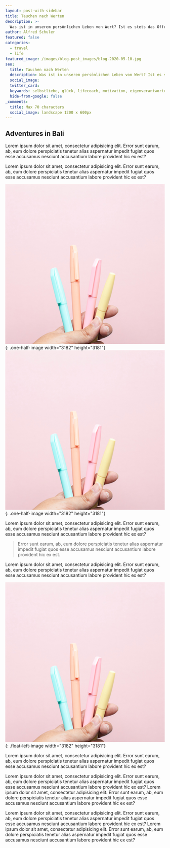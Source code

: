 ```yaml
---
layout: post-with-sidebar
title: Tauchen nach Werten
description: >-
  Was ist in unserem persönlichen Leben von Wert? Ist es stets das Offensichtliche? Wie sieht es aber mit Werten aus, die wir für so selbstverständlich halten, dass es scheinbar nicht Wert ist, darüber nachzudenken? 
author: Alfred Schuler
featured: false
categories:
  - travel
  - life
featured_image: /images/blog-post_images/blog-2020-05-10.jpg
seo:
  title: Tauchen nach Werten
  description: Was ist in unserem persönlichen Leben von Wert? Ist es stets das Offensichtliche? Wie sieht es aber mit Werten aus, die wir für so selbstverständlich halten, dass es scheinbar nicht Wert ist, darüber nachzudenken? 
  social_image:
  twitter_card:
  keywords: selbstliebe, glück, lifecoach, motivation, eigenverantwortung, philosophie
  hide-from-google: false
_comments:
  title: Max 70 characters
  social_image: landscape 1200 x 600px
---
```

## Adventures in Bali

Lorem ipsum dolor sit amet, consectetur adipisicing elit. Error sunt earum, ab, eum dolore perspiciatis tenetur alias aspernatur impedit fugiat quos esse accusamus nesciunt accusantium labore provident hic ex est?

Lorem ipsum dolor sit amet, consectetur adipisicing elit. Error sunt earum, ab, eum dolore perspiciatis tenetur alias aspernatur impedit fugiat quos esse accusamus nesciunt accusantium labore provident hic ex est?

![](/uploads/dee-copper-and-wild-1lbmrktx8gq-unsplash.jpg){: .one-half-image width="3182" height="3181"}![](/uploads/dee-copper-and-wild-1lbmrktx8gq-unsplash.jpg){: .one-half-image width="3182" height="3181"}

Lorem ipsum dolor sit amet, consectetur adipisicing elit. Error sunt earum, ab, eum dolore perspiciatis tenetur alias aspernatur impedit fugiat quos esse accusamus nesciunt accusantium labore provident hic ex est?

> Error sunt earum, ab, eum dolore perspiciatis tenetur alias aspernatur impedit fugiat quos esse accusamus nesciunt accusantium labore provident hic ex est.

Lorem ipsum dolor sit amet, consectetur adipisicing elit. Error sunt earum, ab, eum dolore perspiciatis tenetur alias aspernatur impedit fugiat quos esse accusamus nesciunt accusantium labore provident hic ex est?

![](/uploads/dee-copper-and-wild-1lbmrktx8gq-unsplash.jpg){: .float-left-image width="3182" height="3181"}

Lorem ipsum dolor sit amet, consectetur adipisicing elit. Error sunt earum, ab, eum dolore perspiciatis tenetur alias aspernatur impedit fugiat quos esse accusamus nesciunt accusantium labore provident hic ex est?

Lorem ipsum dolor sit amet, consectetur adipisicing elit. Error sunt earum, ab, eum dolore perspiciatis tenetur alias aspernatur impedit fugiat quos esse accusamus nesciunt accusantium labore provident hic ex est? Lorem ipsum dolor sit amet, consectetur adipisicing elit. Error sunt earum, ab, eum dolore perspiciatis tenetur alias aspernatur impedit fugiat quos esse accusamus nesciunt accusantium labore provident hic ex est?

Lorem ipsum dolor sit amet, consectetur adipisicing elit. Error sunt earum, ab, eum dolore perspiciatis tenetur alias aspernatur impedit fugiat quos esse accusamus nesciunt accusantium labore provident hic ex est? Lorem ipsum dolor sit amet, consectetur adipisicing elit. Error sunt earum, ab, eum dolore perspiciatis tenetur alias aspernatur impedit fugiat quos esse accusamus nesciunt accusantium labore provident hic ex est?
